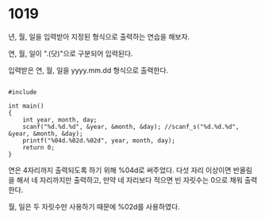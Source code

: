 # 1019

년, 월, 일을 입력받아 지정된 형식으로 출력하는 연습을 해보자.

연, 월, 일이 ".(닷)"으로 구분되어 입력된다.

입력받은 연, 월, 일을 yyyy.mm.dd 형식으로 출력한다.

<pre><code>
#include<stdio.h>

int main()
{
	int year, month, day;
	scanf("%d.%d.%d", &year, &month, &day);	//scanf_s("%d.%d.%d", &year, &month, &day);
	printf("%04d.%02d.%02d", year, month, day);
	return 0;
}
</code></pre>

연은 4자리까지 출력되도록 하기 위해 %04d로 써주었다. 다섯 자리 이상이면 반올림을 해서 네 자리까지만 출력하고, 만약 네 자리보다 적으면 빈 자릿수는 0으로 채워 출력한다.

월, 일은 두 자릿수만 사용하기 때문에 %02d를 사용하였다.